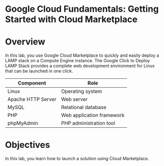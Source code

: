 # Google Cloud Fundamentals: Getting Started with Cloud Marketplace

# **Overview**

In this lab, you use Google Cloud Marketplace to quickly and easily deploy a LAMP stack on a Compute Engine instance. The Google Click to Deploy LAMP Stack provides a complete web development environment for Linux that can be launched in one click.

| **Component** | **Role** |
| --- | --- |
| Linux | Operating system |
| Apache HTTP Server | Web server |
| MySQL | Relational database |
| PHP | Web application framework |
| phpMyAdmin | PHP administration tool |

# **Objectives**

In this lab, you learn how to launch a solution using Cloud Marketplace.